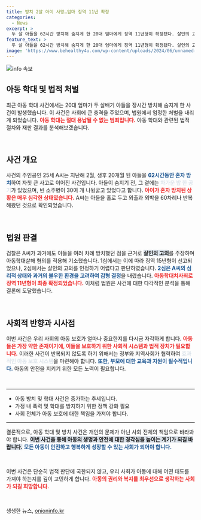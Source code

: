 ```yaml
---
title: 방치 2살 아이 사망…엄마 징역 11년 확정
categories:
  - News
excerpt: >
  두 살 아들을 62시간 방치해 숨지게 한 20대 엄마에게 징역 11년형이 확정됐다. 살인의 고의는 부인됐지만, 충격적인 사건의 전말이 드러났다. 법원 판단, 과연 무엇이 문제였을까? 클릭해 보시죠!
feature_text: >
  두 살 아들을 62시간 방치해 숨지게 한 20대 엄마에게 징역 11년형이 확정됐다. 살인의 고의는 부인됐지만, 충격적인 사건의 전말이 드러났다. 법원 판단, 과연 무엇이 문제였을까? 클릭해 보시죠!
image: 'https://www.behealthy4u.com/wp-content/uploads/2024/06/unnamed-file.png'
---
```


<p><img src="https://www.behealthy4u.com/wp-content/uploads/2024/06/unnamed-file.png" alt="info 속보" /></p>

<h2 data-ke-size="size26">아동 학대 및 법적 처벌</h2>

<p data-ke-size="size16">최근 아동 학대 사건에서는 20대 엄마가 두 살배기 아들을 장시간 방치해 숨지게 한 사건이 발생했습니다. 이 사건은 사회에 큰 충격을 주었으며, 법원에서 엄정한 처벌을 내리게 되었습니다. <b><span style="color: #ee2323;">아동 학대는 절대 용납될 수 없는 범죄입니다.</span></b> 아동 학대와 관련된 법적 절차와 재판 결과를 분석해보겠습니다.</p>

<p data-ke-size="size16">&nbsp;</p>

<h2 data-ke-size="size26">사건 개요</h2>

<p data-ke-size="size16">사건의 주인공인 25세 A씨는 지난해 2월, 생후 20개월 된 아들을 <b><span style="color: #1a5490;">62시간동안 혼자 방치</span></b>하여 자칫 큰 사고로 이어진 사건입니다. 아들이 숨지기 전, 그 곁에는 <b><span style="color: #21538527;">차가운 밥 한 공기</span></b>가 있었으며, 빈 소주병이 30여 개 나뒹굴고 있었다고 합니다. <b><span style="color: #ee2323;">아이가 혼자 방치된 상황은 매우 심각한 상태였습니다.</span></b> A씨는 아들을 홀로 두고 외출과 외박을 60차례나 반복해왔던 것으로 확인되었습니다.</p>

<p data-ke-size="size16">&nbsp;</p>

<h2 data-ke-size="size26">법원 판결</h2>

<p data-ke-size="size16">검찰은 A씨가 과거에도 아들을 여러 차례 방치했던 점을 근거로 <b><span style="background-color: #21538527;">살인의 고의</span></b>를 주장하며 아동학대살해 혐의를 적용해 기소했습니다. 1심에서는 이에 따라 징역 15년형이 선고되었으나, 2심에서는 살인의 고의를 인정하기 어렵다고 판단하였습니다. <b><span style="color: #1a5490;">2심은 A씨의 심리적 상태와 과거의 불우한 환경을 고려하여 감형 결정</span></b>을 내렸습니다. <b><span style="color: #ee2323;">아동학대치사죄로 징역 11년형이 최종 확정되었습니다.</span></b> 이처럼 법원은 사건에 대한 다각적인 분석을 통해 결론에 도달했습니다.</p>

<p data-ke-size="size16">&nbsp;</p>

<h2 data-ke-size="size26">사회적 반향과 시사점</h2>

<p data-ke-size="size16">이번 사건은 우리 사회의 아동 보호가 얼마나 중요한지를 다시금 자각하게 합니다. <b><span style="color: #ee2323;">아동들은 가장 약한 존재이기에, 이들을 보호하기 위한 사회적 시스템과 법적 장치가 필요합니다.</span></b> 이러한 사건이 반복되지 않도록 하기 위해서는 정부와 지역사회가 협력하여 <b><span style="color: #21538527;">효과적인 아동 보호 시스템</span></b>을 마련해야 합니다. <b><span style="color: #1a5490;">또한, 부모에 대한 교육과 지원이 필수적입니다.</span></b> 아동의 안전을 지키기 위한 모든 노력이 필요합니다.</p>

<p data-ke-size="size16">&nbsp;</p>

<hr/>

<ul>
<li>아동 방치 및 학대 사건은 증가하는 추세입니다.</li>
<li>가정 내 폭력 및 학대를 방지하기 위한 정책 강화 필요</li>
<li>사회 전체가 아동 보호에 대한 책임을 가져야 합니다.</li>
</ul>

<hr/>

<p data-ke-size="size16">결론적으로, 아동 학대 및 방치 사건은 개인의 문제가 아닌 사회 전체의 책임으로 바라봐야 합니다. <b><span style="background-color: #21538527;">이번 사건을 통해 아동의 생명과 안전에 대한 경각심을 높이는 계기가 되길 바랍니다.</span></b> <b><span style="color: #1a5490;">모든 아동이 안전하고 행복하게 성장할 수 있는 사회가 되어야 합니다.</span></b></p>

<p data-ke-size="size16">&nbsp;</p> 

<p data-ke-size="size16">이번 사건은 단순히 법적 판단에 국한되지 않고, 우리 사회가 아동에 대해 어떤 태도를 가져야 하는지를 깊이 고민하게 합니다. <b><span style="color: #ee2323;">아동의 권리와 복지를 최우선으로 생각하는 사회가 되길 희망합니다.</span></b></p>

<p data-ke-size="size16">&nbsp;</p>
생생한 뉴스, <a href="https://onioninfo.kr" rel="dofollow">onioninfo.kr</a>


